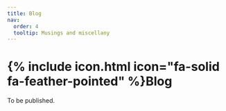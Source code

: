 ```yaml
---
title: Blog
nav:
  order: 4
  tooltip: Musings and miscellany
---
```


# {% include icon.html icon="fa-solid fa-feather-pointed" %}Blog

To be published.


